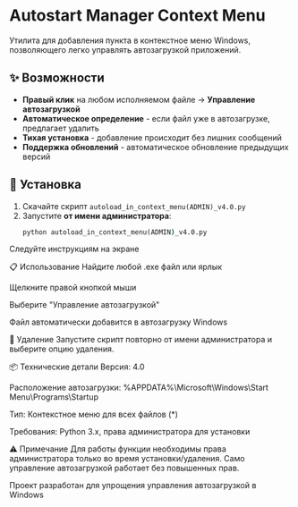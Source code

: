 # Autostart Manager Context Menu

Утилита для добавления пункта в контекстное меню Windows, позволяющего легко управлять автозагрузкой приложений.

## ✨ Возможности

- **Правый клик** на любом исполняемом файле → **Управление автозагрузкой**
- **Автоматическое определение** - если файл уже в автозагрузке, предлагает удалить
- **Тихая установка** - добавление происходит без лишних сообщений
- **Поддержка обновлений** - автоматическое обновление предыдущих версий

## 🚀 Установка

1. Скачайте скрипт `autoload_in_context_menu(ADMIN)_v4.0.py`
2. Запустите **от имени администратора**:
   ```cmd
   python autoload_in_context_menu(ADMIN)_v4.0.py

Следуйте инструкциям на экране

📋 Использование
Найдите любой .exe файл или ярлык

Щелкните правой кнопкой мыши

Выберите "Управление автозагрузкой"

Файл автоматически добавится в автозагрузку Windows

🔧 Удаление
Запустите скрипт повторно от имени администратора и выберите опцию удаления.

📦 Технические детали
Версия: 4.0

Расположение автозагрузки: %APPDATA%\Microsoft\Windows\Start Menu\Programs\Startup

Тип: Контекстное меню для всех файлов (*)

Требования: Python 3.x, права администратора для установки

⚠️ Примечание
Для работы функции необходимы права администратора только во время установки/удаления. Само управление автозагрузкой работает без повышенных прав.

Проект разработан для упрощения управления автозагрузкой в Windows
